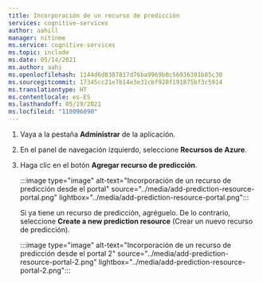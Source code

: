 ```yaml
---
title: Incorporación de un recurso de predicción
services: cognitive-services
author: aahill
manager: nitinme
ms.service: cognitive-services
ms.topic: include
ms.date: 05/14/2021
ms.author: aahi
ms.openlocfilehash: 1144d6d8387817d76ba9969b0c56936301b85c30
ms.sourcegitcommit: 17345cc21e7b14e3e31cbf920f191875bf3c5914
ms.translationtype: HT
ms.contentlocale: es-ES
ms.lasthandoff: 05/19/2021
ms.locfileid: "110096090"
---
```

1. Vaya a la pestaña **Administrar** de la aplicación.
2. En el panel de navegación izquierdo, seleccione **Recursos de Azure**.
3. Haga clic en el botón **Agregar recurso de predicción**.

    :::image type="image" alt-text="Incorporación de un recurso de predicción desde el portal" source="../media/add-prediction-resource-portal.png" lightbox="../media/add-prediction-resource-portal.png":::
  
    Si ya tiene un recurso de predicción, agréguelo. De lo contrario, seleccione **Create a new prediction resource** (Crear un nuevo recurso de predicción).
  
    :::image type="image" alt-text="Incorporación de un recurso de predicción desde el portal 2" source="../media/add-prediction-resource-portal-2.png" lightbox="../media/add-prediction-resource-portal-2.png":::
  
  
